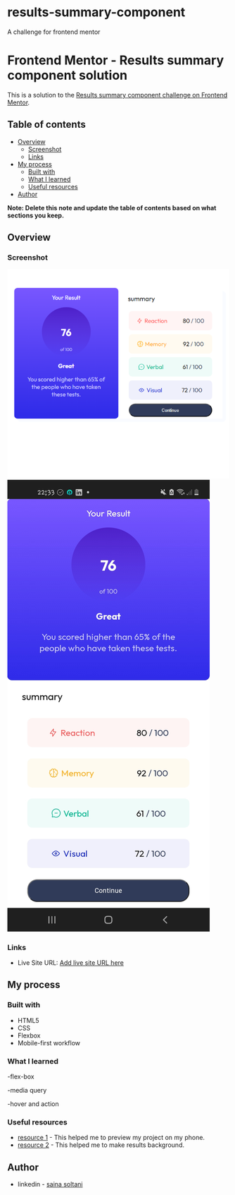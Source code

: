 # results-summary-component
A challenge for frontend mentor
# Frontend Mentor - Results summary component solution

This is a solution to the [Results summary component challenge on Frontend Mentor](https://www.frontendmentor.io/challenges/results-summary-component-CE_K6s0maV).  

## Table of contents

- [Overview](#overview)
  - [Screenshot](#screenshot)
  - [Links](#links)
- [My process](#my-process)
  - [Built with](#built-with)
  - [What I learned](#what-i-learned)
  - [Useful resources](#useful-resources)
- [Author](#author)


**Note: Delete this note and update the table of contents based on what sections you keep.**

## Overview


### Screenshot

![](assets/images/screenshot1.png)
![](assets/images/screenshot2.jpg)


### Links

- Live Site URL: [Add live site URL here](https://your-live-site-url.com)

## My process

### Built with

- HTML5
- CSS 
- Flexbox
- Mobile-first workflow




### What I learned
 -flex-box

 -media query

 -hover and action


### Useful resources

- [resource 1]((https://unclebigbay.com/5-steps-to-live-preview-your-web-project-on-mobile-devices)) - This helped me to preview my project on my phone.
- [resource 2]((https://www.w3schools.com/cssref/func_linear-gradient.php)) - This helped me to make results background.


## Author

- linkedin - [saina soltani](https://www.linkedin.com/in/saina-soltani-a9273a1b5/?originalSubdomain=ir)






